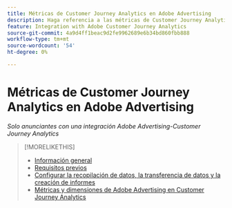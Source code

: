 ```yaml
---
title: Métricas de Customer Journey Analytics en Adobe Advertising
description: Haga referencia a las métricas de Customer Journey Analytics que están disponibles en Adobe Advertising.
feature: Integration with Adobe Customer Journey Analytics
source-git-commit: 4a9d4ff1beac9d2fe9962689e6b34bd860fbb888
workflow-type: tm+mt
source-wordcount: '54'
ht-degree: 0%

---
```


# Métricas de Customer Journey Analytics en Adobe Advertising

*Solo anunciantes con una integración Adobe Advertising-Customer Journey Analytics*

<!-- Ask Praveen for list -->


>[!MORELIKETHIS]
>
>* [Información general](overview.md)
>* [Requisitos previos](prerequisites.md)
>* [Configurar la recopilación de datos, la transferencia de datos y la creación de informes](set-up.md)
>* [Métricas y dimensiones de Adobe Advertising en Customer Journey Analytics](advertising-data-in-cja.md)
